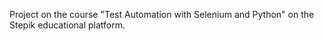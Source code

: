 Project on the course "Test Automation with Selenium and Python" on the Stepik educational platform.
